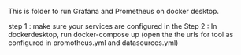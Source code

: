 This is folder to run Grafana and Prometheus on docker desktop.


step 1 : make sure your services are configured in the 
Step 2 : In dockerdesktop, run docker-compose up (open the the urls for tool as configured in promotheus.yml and datasources.yml)
